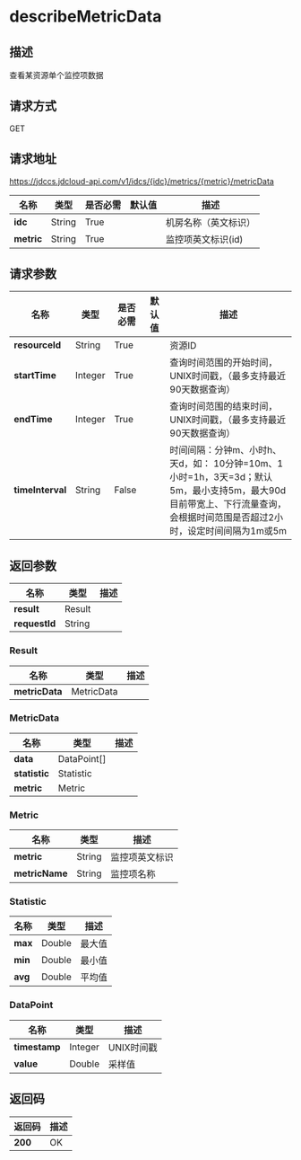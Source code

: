 # describeMetricData


## 描述
查看某资源单个监控项数据

## 请求方式
GET

## 请求地址
https://jdccs.jdcloud-api.com/v1/idcs/{idc}/metrics/{metric}/metricData

|名称|类型|是否必需|默认值|描述|
|---|---|---|---|---|
|**idc**|String|True| |机房名称（英文标识）|
|**metric**|String|True| |监控项英文标识(id)|

## 请求参数
|名称|类型|是否必需|默认值|描述|
|---|---|---|---|---|
|**resourceId**|String|True| |资源ID|
|**startTime**|Integer|True| |查询时间范围的开始时间， UNIX时间戳，（最多支持最近90天数据查询）|
|**endTime**|Integer|True| |查询时间范围的结束时间， UNIX时间戳，（最多支持最近90天数据查询）|
|**timeInterval**|String|False| |时间间隔：分钟m、小时h、天d，如： 10分钟=10m、1小时=1h，3天=3d；默认5m，最小支持5m，最大90d<br>目前带宽上、下行流量查询，会根据时间范围是否超过2小时，设定时间间隔为1m或5m|


## 返回参数
|名称|类型|描述|
|---|---|---|
|**result**|Result| |
|**requestId**|String| |

### Result
|名称|类型|描述|
|---|---|---|
|**metricData**|MetricData| |
### MetricData
|名称|类型|描述|
|---|---|---|
|**data**|DataPoint[]| |
|**statistic**|Statistic| |
|**metric**|Metric| |
### Metric
|名称|类型|描述|
|---|---|---|
|**metric**|String|监控项英文标识|
|**metricName**|String|监控项名称|
### Statistic
|名称|类型|描述|
|---|---|---|
|**max**|Double|最大值|
|**min**|Double|最小值|
|**avg**|Double|平均值|
### DataPoint
|名称|类型|描述|
|---|---|---|
|**timestamp**|Integer|UNIX时间戳|
|**value**|Double|采样值|

## 返回码
|返回码|描述|
|---|---|
|**200**|OK|
